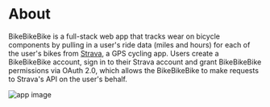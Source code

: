 # About

BikeBikeBike is a full-stack web app that tracks wear on bicycle components by pulling in a user's ride data (miles and hours) for 
each of the user's bikes from [Strava](http://strava.com), a GPS cycling app. Users create a BikeBikeBike account, sign in to their Strava account
and grant BikeBikeBike permissions via OAuth 2.0, which allows the BikeBikeBike to make requests to Strava's API on the user's behalf.

![app image](/img/bike-component-tracker.png)